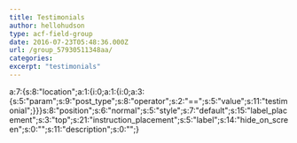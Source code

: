 ```yaml
---
title: Testimonials
author: hellohudson
type: acf-field-group
date: 2016-07-23T05:48:36.000Z
url: /group_57930511348aa/
categories: 
excerpt: "testimonials"
---
```


a:7:{s:8:"location";a:1:{i:0;a:1:{i:0;a:3:{s:5:"param";s:9:"post\_type";s:8:"operator";s:2:"==";s:5:"value";s:11:"testimonial";}}}s:8:"position";s:6:"normal";s:5:"style";s:7:"default";s:15:"label\_placement";s:3:"top";s:21:"instruction\_placement";s:5:"label";s:14:"hide\_on\_screen";s:0:"";s:11:"description";s:0:"";}